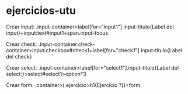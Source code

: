 # ejercicios-utu

Crear input:
.input-container>label[for="input1"].input-titulo{Label del input}+input:text#input1+span.input-focus

Crear check:
.input-container.check-container>input:checkbox#check1+label[for="check1"].input-titulo{Label del check}

Crear select:
.input-container>label[for="select1"].input-titulo{Label del select:}>select#select1>option\*3

Crear form:
.container>(.ejercicio>h1{Ejercicio ?})+form
